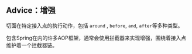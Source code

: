 ## Advice：增强

切面在特定接入点的执行动作，包括 `around` , `before`, ` and `, `after`等多种类型。

包含Spring在内的许多AOP框架，通常会使用拦截器来实现增强，围绕着接入点维护着一个拦截器链。

